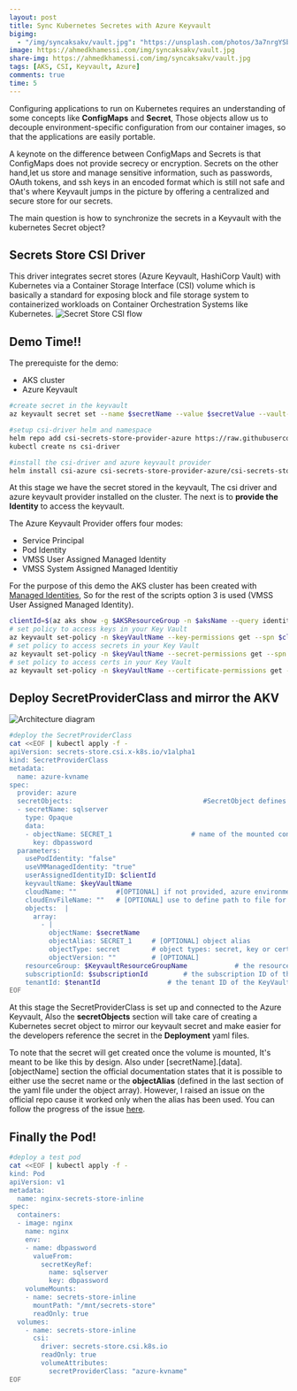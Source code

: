```yaml
---
layout: post
title: Sync Kubernetes Secretes with Azure Keyvault
bigimg:
  - "/img/syncaksakv/vault.jpg": "https://unsplash.com/photos/3a7nrgYSbRE"
image: https://ahmedkhamessi.com/img/syncaksakv/vault.jpg
share-img: https://ahmedkhamessi.com/img/syncaksakv/vault.jpg
tags: [AKS, CSI, Keyvault, Azure]
comments: true
time: 5
---
```

Configuring applications to run on Kubernetes requires an understanding of some concepts like **ConfigMaps** and **Secret**, Those objects allow us to decouple environment-specific configuration from our container images, so that the applications are easily portable.

A keynote on the difference between ConfigMaps and Secrets is that ConfigMaps does not provide secrecy or encryption. Secrets on the other hand,let us store and manage sensitive information, such as passwords, OAuth tokens, and ssh keys in an encoded format which is still not safe and that's where Keyvault jumps in the picture by offering a centralized and secure store for our secrets.

The main question is how to synchronize the secrets in a Keyvault with the kubernetes Secret object?

## Secrets Store CSI Driver

This driver integrates secret stores (Azure Keyvault, HashiCorp Vault) with Kubernetes via a Container Storage Interface (CSI) volume which is basically a standard for exposing block and file storage system to containerized workloads on Container Orchestration Systems like Kubernetes.
![Secret Store CSI flow](https://ahmedkhamessi.com/img/syncaksakv/csi-flow.png)

## Demo Time!!

The prerequiste for the demo:
- AKS cluster
- Azure Keyvault

```bash
#create secret in the keyvault
az keyvault secret set --name $secretName --value $secretValue --vault-name $keyVaultName

#setup csi-driver helm and namespace
helm repo add csi-secrets-store-provider-azure https://raw.githubusercontent.com/Azure/secrets-store-csi-driver-provider-azure/master/charts
kubectl create ns csi-driver

#install the csi-driver and azure keyvault provider
helm install csi-azure csi-secrets-store-provider-azure/csi-secrets-store-provider-azure --namespace csi-driver
```

At this stage we have the secret stored in the keyvault, The csi driver and azure keyvault provider installed on the cluster. The next is to **provide the Identity** to access the keyvault.

The Azure Keyvault Provider offers four modes:
- Service Principal
- Pod Identity
- VMSS User Assigned Managed Identity
- VMSS System Assigned Managed Identitiy

For the purpose of this demo the AKS cluster has been created with [Managed Identities](https://docs.microsoft.com/en-us/azure/aks/use-managed-identity), So for the rest of the scripts option 3 is used (VMSS User Assigned Managed Identity).

```bash
clientId=$(az aks show -g $AKSResourceGroup -n $aksName --query identityProfile.kubeletidentity.clientId -o tsv)
# set policy to access keys in your Key Vault
az keyvault set-policy -n $keyVaultName --key-permissions get --spn $clientId
# set policy to access secrets in your Key Vault
az keyvault set-policy -n $keyVaultName --secret-permissions get --spn $clientId
# set policy to access certs in your Key Vault
az keyvault set-policy -n $keyVaultName --certificate-permissions get --spn $clientId
```

## Deploy SecretProviderClass and mirror the AKV

![Architecture diagram](https://ahmedkhamessi.com/img/syncaksakv/architecture.png)

```bash
#deploy the SecretProviderClass
cat <<EOF | kubectl apply -f -
apiVersion: secrets-store.csi.x-k8s.io/v1alpha1
kind: SecretProviderClass
metadata:
  name: azure-kvname
spec:
  provider: azure
  secretObjects:                                 #SecretObject defines the desired state of synced K8s secret objects
  - secretName: sqlserver
    type: Opaque
    data: 
    - objectName: SECRET_1                    # name of the mounted content to sync. this could be the object name or object alias 
      key: dbpassword                   
  parameters:
    usePodIdentity: "false"
    useVMManagedIdentity: "true"
    userAssignedIdentityID: $clientId 
    keyvaultName: $keyVaultName
    cloudName: ""          #[OPTIONAL] if not provided, azure environment will default to AzurePublicCloud
    cloudEnvFileName: ""   # [OPTIONAL] use to define path to file for populating azure environment
    objects:  |
      array:
        - |
          objectName: $secretName
          objectAlias: SECRET_1     # [OPTIONAL] object alias
          objectType: secret        # object types: secret, key or cert
          objectVersion: ""         # [OPTIONAL]
    resourceGroup: $KeyvaultResourceGroupName            # the resource group of the KeyVault
    subscriptionId: $subscriptionId         # the subscription ID of the KeyVault
    tenantId: $tenantId                 # the tenant ID of the KeyVault
EOF
```
At this stage the SecretProviderClass is set up and connected to the Azure Keyvault, Also the **secretObjects** section will take care of creating a Kubernetes secret object to mirror our keyvault secret and make easier for the developers reference the secret in the **Deployment** yaml files.

To note that the secret will get created once the volume is mounted, It's meant to be like this by design. Also under [secretName].[data].[objectName] section the official documentation states that it is possible to either use the secret name or the **objectAlias** (defined in the last section of the yaml file under the object array). However, I raised an issue on the official repo cause it worked only when the alias has been used. You can follow the progress of the issue [here](https://github.com/Azure/secrets-store-csi-driver-provider-azure/issues/270#issuecomment-708517765).

## Finally the Pod!

```bash
#deploy a test pod
cat <<EOF | kubectl apply -f -
kind: Pod
apiVersion: v1
metadata:
  name: nginx-secrets-store-inline
spec:
  containers:
  - image: nginx
    name: nginx
    env:
    - name: dbpassword
      valueFrom:
        secretKeyRef:
          name: sqlserver
          key: dbpassword
    volumeMounts:
    - name: secrets-store-inline
      mountPath: "/mnt/secrets-store"
      readOnly: true
  volumes:
    - name: secrets-store-inline
      csi:
        driver: secrets-store.csi.k8s.io
        readOnly: true
        volumeAttributes:
          secretProviderClass: "azure-kvname"
EOF
```
